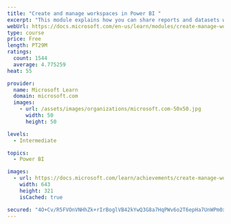 ```yaml
---
title: "Create and manage workspaces in Power BI "
excerpt: "This module explains how you can share reports and datasets with your users and how to create a deployment strategy that makes sense for you and your organization. Furthermore, you will learn about data lineage in Microsoft Power BI."
webUrl: https://docs.microsoft.com/en-us/learn/modules/create-manage-workspaces-power-bi/
type: course
price: Free
length: PT29M
ratings:
  count: 1544
  average: 4.775259
heat: 55

provider:
  name: Microsoft Learn
  domain: microsoft.com
  images:
    - url: /assets/images/organizations/microsoft.com-50x50.jpg
      width: 50
      height: 50

levels:
  - Intermediate

topics:
  - Power BI

images:
  - url: https://docs.microsoft.com/learn/achievements/create-manage-workspaces-power-bi-social.png
    width: 643
    height: 321
    isCached: true

secured: "4O+Cv/R5FVOnVNHhZk+rIrBoglVB42kYwQ3G8a7HqPWv6o2T6epHa7UnWPm0xiwup67k5QlcfUoGP4g40qO2NJXd3A8T9zEKHCCVxrWps1mIRn9p81CrvjYCNbG/wPRPoSdpAWos7JMNYAFAY/y2VP95r8+u8LieawAnUoX3hz5nvCa09SRGHmsFtBzjajkzsyaUrFfOZmxeUH6W1Hy574MbryJk3IKBdfCf/zgdUIkZuwviO7Ssc4tuhPLcbvSdI3zBp6b0K/2JjgJrh2cTwyxc6JPx352Da/XJSKZQ/GLuqE/9y057lexx8M5DrzwQAU9BUDbKuy9ChQaNzCtq/hIFU4HLCPqliaRHgIl1oIQJe77709aL5QgNb//4LxbqIphQwBLpUWl3GVyd0AerEhUfMbQEFVLeYGlxY40oJbs=;MKDpxymPqzs7Ya+bkg8X7A=="
---
```


